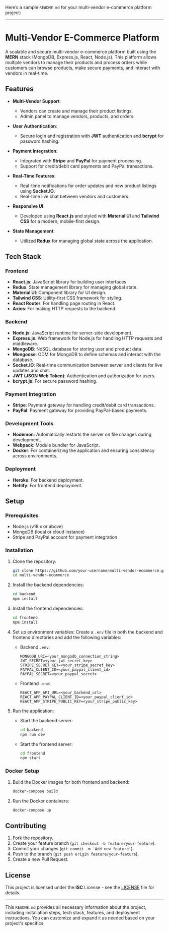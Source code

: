 Here’s a sample `README.md` for your multi-vendor e-commerce platform project:

---

# Multi-Vendor E-Commerce Platform

A scalable and secure multi-vendor e-commerce platform built using the **MERN** stack (MongoDB, Express.js, React, Node.js). This platform allows multiple vendors to manage their products and process orders while customers can browse products, make secure payments, and interact with vendors in real-time.

## Features

- **Multi-Vendor Support**: 
  - Vendors can create and manage their product listings.
  - Admin panel to manage vendors, products, and orders.

- **User Authentication**:
  - Secure login and registration with **JWT** authentication and **bcrypt** for password hashing.

- **Payment Integration**:
  - Integrated with **Stripe** and **PayPal** for payment processing.
  - Support for credit/debit card payments and PayPal transactions.

- **Real-Time Features**:
  - Real-time notifications for order updates and new product listings using **Socket.IO**.
  - Real-time live chat between vendors and customers.

- **Responsive UI**:
  - Developed using **React.js** and styled with **Material UI** and **Tailwind CSS** for a modern, mobile-first design.

- **State Management**:
  - Utilized **Redux** for managing global state across the application.

## Tech Stack

### Frontend
- **React.js**: JavaScript library for building user interfaces.
- **Redux**: State management library for managing global state.
- **Material UI**: Component library for UI design.
- **Tailwind CSS**: Utility-first CSS framework for styling.
- **React Router**: For handling page routing in React.
- **Axios**: For making HTTP requests to the backend.
  
### Backend
- **Node.js**: JavaScript runtime for server-side development.
- **Express.js**: Web framework for Node.js for handling HTTP requests and middleware.
- **MongoDB**: NoSQL database for storing user and product data.
- **Mongoose**: ODM for MongoDB to define schemas and interact with the database.
- **Socket.IO**: Real-time communication between server and clients for live updates and chat.
- **JWT (JSON Web Token)**: Authentication and authorization for users.
- **bcrypt.js**: For secure password hashing.
  
### Payment Integration
- **Stripe**: Payment gateway for handling credit/debit card transactions.
- **PayPal**: Payment gateway for providing PayPal-based payments.

### Development Tools
- **Nodemon**: Automatically restarts the server on file changes during development.
- **Webpack**: Module bundler for JavaScript.
- **Docker**: For containerizing the application and ensuring consistency across environments.

### Deployment
- **Heroku**: For backend deployment.
- **Netlify**: For frontend deployment.

## Setup

### Prerequisites

- Node.js (v18.x or above)
- MongoDB (local or cloud instance)
- Stripe and PayPal account for payment integration

### Installation

1. Clone the repository:
   ```bash
   git clone https://github.com/your-username/multi-vendor-ecommerce.git
   cd multi-vendor-ecommerce
   ```

2. Install the backend dependencies:
   ```bash
   cd backend
   npm install
   ```

3. Install the frontend dependencies:
   ```bash
   cd frontend
   npm install
   ```

4. Set up environment variables:
   Create a `.env` file in both the backend and frontend directories and add the following variables:
   - Backend `.env`:
     ```env
     MONGODB_URI=<your_mongodb_connection_string>
     JWT_SECRET=<your_jwt_secret_key>
     STRIPE_SECRET_KEY=<your_stripe_secret_key>
     PAYPAL_CLIENT_ID=<your_paypal_client_id>
     PAYPAL_SECRET=<your_paypal_secret>
     ```
   - Frontend `.env`:
     ```env
     REACT_APP_API_URL=<your_backend_url>
     REACT_APP_PAYPAL_CLIENT_ID=<your_paypal_client_id>
     REACT_APP_STRIPE_PUBLIC_KEY=<your_stripe_public_key>
     ```

5. Run the application:

   - Start the backend server:
     ```bash
     cd backend
     npm run dev
     ```

   - Start the frontend server:
     ```bash
     cd frontend
     npm start
     ```

### Docker Setup

1. Build the Docker images for both frontend and backend:
   ```bash
   docker-compose build
   ```

2. Run the Docker containers:
   ```bash
   docker-compose up
   ```

## Contributing

1. Fork the repository.
2. Create your feature branch (`git checkout -b feature/your-feature`).
3. Commit your changes (`git commit -m 'Add new feature'`).
4. Push to the branch (`git push origin feature/your-feature`).
5. Create a new Pull Request.

## License

This project is licensed under the **ISC** License - see the [LICENSE](LICENSE) file for details.

---

This `README.md` provides all necessary information about the project, including installation steps, tech stack, features, and deployment instructions. You can customize and expand it as needed based on your project's specifics.

